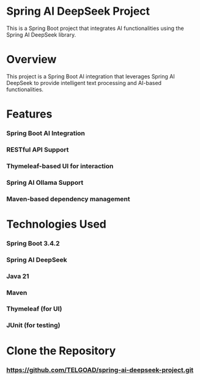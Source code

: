 # Spring AI DeepSeek Project


This is a Spring Boot project that integrates AI functionalities using the Spring AI DeepSeek library.


# Overview
This project is a Spring Boot AI integration that leverages Spring AI DeepSeek to provide intelligent text processing and AI-based functionalities.


# Features
### Spring Boot AI Integration
### RESTful API Support
### Thymeleaf-based UI for interaction
### Spring AI Ollama Support
### Maven-based dependency management

# Technologies Used
### Spring Boot 3.4.2
### Spring AI DeepSeek
### Java 21
### Maven
### Thymeleaf (for UI)
### JUnit (for testing)

# Clone the Repository
 ### https://github.com/TELGOAD/spring-ai-deepseek-project.git



